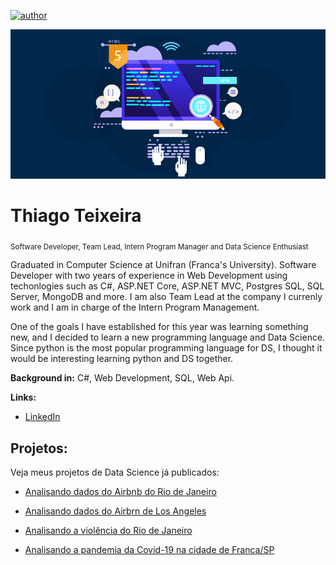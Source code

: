 [![author](https://img.shields.io/badge/author-teixeiragthiago-blue.svg)](https://www.linkedin.com/in/teixeiragthiago/)

<p align="center">
  <img src="banner.jpg" >
</p>

# Thiago Teixeira
<sub>Software Developer, Team Lead, Intern Program Manager and Data Science Enthusiast</sub>

Graduated in Computer Science at Unifran (Franca's University). Software Developer with two years of experience in Web Development using techonlogies such as C#, ASP.NET Core, ASP.NET MVC, Postgres SQL, SQL Server, MongoDB and more. I am also Team Lead at the company I currenly work and I am in charge of the Intern Program Management.

One of the goals I have established for this year was learning something new, and I decided to learn a new programming language and Data Science. Since python is the most popular programming language for DS, I thought it would be interesting learning python and DS together. 

**Background in:** C#, Web Development, SQL, Web Api.

**Links:**
* [LinkedIn](https://www.linkedin.com/in/teixeiragthiago/)

## Projetos:
Veja meus projetos de Data Science já publicados:

* [Analisando dados do Airbnb do Rio de Janeiro](https://github.com/teixeiragthiago/portfolio/blob/main/Analisando_os_Dados_do_Airbnb_(Rio_de_Janeiro).ipynb)

* [Analisando dados do Airbrn de Los Angeles](https://github.com/teixeiragthiago/portfolio/blob/main/Analisando_os_Dados_do_Airbnb_(Los_Angeles).ipynb)

* [Analisando a violência do Rio de Janeiro](https://github.com/teixeiragthiago/portfolio/blob/main/Analisando_a_Viol%C3%AAncia_no_Rio_de_Janeiro.ipynb)

* [Analisando a pandemia da Covid-19 na cidade de Franca/SP](https://github.com/teixeiragthiago/portfolio/blob/main/Analisando_os_dados_da_Covid_19_em_Franca.ipynb)




